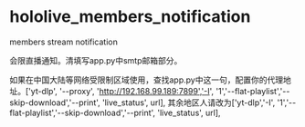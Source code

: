 # hololive_members_notification
members stream notification

会限直播通知。清填写app.py中smtp邮箱部分。

如果在中国大陆等网络受限制区域使用，查找app.py中这一句，配置你的代理地址。['yt-dlp', '--proxy', 'http://192.168.99.189:7899','-I', '1','--flat-playlist','--skip-download','--print', 'live_status', url],
其余地区人请改为['yt-dlp','-I', '1','--flat-playlist','--skip-download','--print', 'live_status', url],

